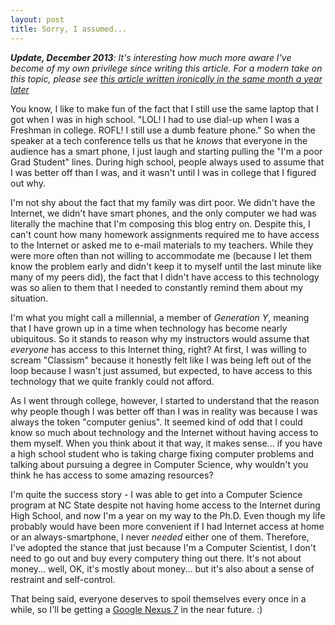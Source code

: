 ```yaml
---
layout: post
title: Sorry, I assumed...
---
```


*<strong>Update, December 2013</strong>: It's interesting how much more aware I've become of my own privilege since writing this article. For a modern take on this topic, please see <a href="http://isharacomix.org/2013/08/09/of-programming-and-privilege">this article written ironically in the same month a year later</a>*

You know, I like to make fun of the fact that I still use the same laptop that I got when I was in high school. "LOL! I had to use dial-up when I was a Freshman in college. ROFL! I still use a dumb feature phone." So when the speaker at a tech conference tells us that he <em>knows</em> that everyone in the audience has a smart phone, I just laugh and starting pulling the "I'm a poor Grad Student" lines. During high school, people always used to assume that I was better off than I was, and it wasn't until I was in college that I figured out why.

I'm not shy about the fact that my family was dirt poor. We didn't have the Internet, we didn't have smart phones, and the only computer we had was literally the machine that I'm composing this blog entry on. Despite this, I can't count how many homework assignments required me to have access to the Internet or asked me to e-mail materials to my teachers. While they were more often than not willing to accommodate me (because I let them know the problem early and didn't keep it to myself until the last minute like many of my peers did), the fact that I didn't have access to this technology was so alien to them that I needed to constantly remind them about my situation.

I'm what you might call a millennial, a member of <em>Generation Y</em>, meaning that I have grown up in a time when technology has become nearly ubiquitous. So it stands to reason why my instructors would assume that <em>everyone</em> has access to this Internet thing, right? At first, I was willing to scream "Classism" because it honestly felt like I was being left out of the loop because I wasn't just assumed, but expected, to have access to this technology that we quite frankly could not afford.

As I went through college, however, I started to understand that the reason why people though I was better off than I was in reality was because I was always the token "computer genius". It seemed kind of odd that I could know so much about technology and the Internet without having access to them myself. When you think about it that way, it makes sense... if you have a high school student who is taking charge fixing computer problems and talking about pursuing a degree in Computer Science, why wouldn't you think he has access to some amazing resources?

I'm quite the success story - I was able to get into a Computer Science program at NC State despite not having home access to the Internet during High School, and now I'm a year on my way to the Ph.D. Even though my life probably would have been more convenient if I had Internet access at home or an always-smartphone, I never <em>needed</em> either one of them. Therefore, I've adopted the stance that just because I'm a Computer Scientist, I don't need to go out and buy every computery thing out there. It's not about money... well, OK, it's mostly about money... but it's also about a sense of restraint and self-control.

That being said, everyone deserves to spoil themselves every once in a while, so I'll be getting a <a href="https://en.wikipedia.org/wiki/Nexus_7">Google Nexus 7</a> in the near future. :)
